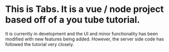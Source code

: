 # This is Tabs. It is a vue / node project based off of a you tube tutorial. 
It is currently in development and the UI and minor functionality has been modified with new features being added. 
However, the server side code has followed the tutorial very closely.
